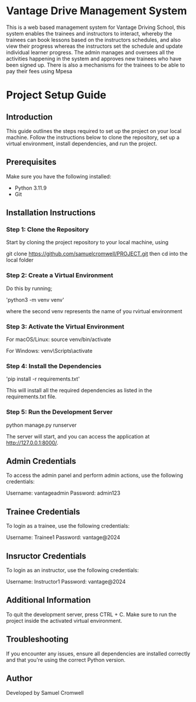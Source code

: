 # Vantage Drive Management System

This is a web based management system for Vantage Driving School, this system enables the trainees and instructors to interact, whereby the trainees can book lessons based on the instructors schedules, and also view their progress whereas the instructors set the schedule and update individual learner progress. The admin manages and oversees all the activities happening in the system and approves new trainees who have been signed up. There is also a mechanisms for the trainees to be able to pay their fees using Mpesa

# Project Setup Guide

## Introduction

This guide outlines the steps required to set up the project on your local machine. Follow the instructions below to clone the repository, set up a virtual environment, install dependencies, and run the project.

## Prerequisites

Make sure you have the following installed:
- Python 3.11.9
- Git

## Installation Instructions

### Step 1: Clone the Repository

Start by cloning the project repository to your local machine, using

git clone https://github.com/samuelcromwell/PROJECT.git
then 
cd into the local folder

### Step 2: Create a Virtual Environment
Do this by running;

'python3 -m venv venv' 

where the second venv represents the name of you rvirtual environment

### Step 3: Activate the Virtual Environment
For macOS/Linux:
source venv/bin/activate

For Windows:
venv\Scripts\activate

### Step 4: Install the Dependencies
'pip install -r requirements.txt'

This will install all the required dependencies as listed in the requirements.txt file.

### Step 5: Run the Development Server
python manage.py runserver

The server will start, and you can access the application at http://127.0.0.1:8000/.

## Admin Credentials
To access the admin panel and perform admin actions, use the following credentials:

Username: vantageadmin
Password: admin123

## Trainee Credentials
To login as a trainee, use the following credentials:

Username: Trainee1
Password: vantage@2024

## Insructor Credentials
To login as an instructor, use the following credentials:

Username: Instructor1
Password: vantage@2024

## Additional Information
To quit the development server, press CTRL + C.
Make sure to run the project inside the activated virtual environment.

## Troubleshooting
If you encounter any issues, ensure all dependencies are installed correctly and that you're using the correct Python version.

## Author
Developed by Samuel Cromwell